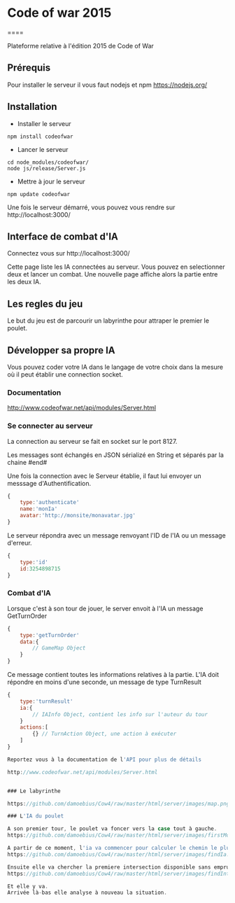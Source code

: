 # Code of war 2015
====

Plateforme relative à l'édition 2015 de Code of War

## Prérequis
Pour installer le serveur il vous faut nodejs et npm
https://nodejs.org/


## Installation

* Installer le serveur

```shell
npm install codeofwar
```

* Lancer le serveur

```shell
cd node_modules/codeofwar/
node js/release/Server.js 
```

* Mettre à jour le serveur

```shell
npm update codeofwar
```

Une fois le serveur démarré, vous pouvez vous rendre sur http://localhost:3000/

## Interface de combat d'IA

Connectez vous sur http://localhost:3000/

Cette page liste les IA connectées au serveur. Vous pouvez en selectionner deux et lancer un combat.
Une nouvelle page affiche alors la partie entre les deux IA.


## Les regles du jeu

Le but du jeu est de parcourir un labyrinthe pour attraper le premier le poulet.


## Développer sa propre IA

Vous pouvez coder votre IA dans le langage de votre choix dans la mesure où il peut établir une connection socket.

### Documentation
http://www.codeofwar.net/api/modules/Server.html

### Se connecter au serveur
La connection au serveur se fait en socket sur le port 8127.

Les messages sont échangés en JSON sérializé en String et séparés par la chaine #end#

Une fois la connection avec le Serveur établie, il faut lui envoyer un messsage d'Authentification.

```javascript
{
    type:'authenticate'
    name:'monIa'
    avatar:'http://monsite/monavatar.jpg'
}
```

Le serveur répondra avec un message renvoyant l'ID de l'IA ou un message d'erreur.


```javascript
{
    type:'id'
    id:3254898715
}
```

### Combat d'IA

Lorsque c'est à son tour de jouer, le server envoit à l'IA un message GetTurnOrder

```javascript
{
    type:'getTurnOrder'
    data:{
        // GameMap Object
    }
}
```

Ce message contient toutes les informations relatives à la partie.
L'IA doit répondre en moins d'une seconde, un message de type TurnResult

```javascript
{
    type:'turnResult'
    ia:{
        // IAInfo Object, contient les info sur l'auteur du tour
    }
    actions:[
        {} // TurnAction Object, une action à exécuter
    ]
}

Reportez vous à la documentation de l'API pour plus de détails

http://www.codeofwar.net/api/modules/Server.html


### Le labyrinthe

https://github.com/damoebius/Cow4/raw/master/html/server/images/map.png

### L'IA du poulet

A son premier tour, le poulet va foncer vers la case tout à gauche.
https://github.com/damoebius/Cow4/raw/master/html/server/images/firstMove.png

A partir de ce moment, l'ia va commencer pour calculer le chemin le plus rapide pour atteindre ses deux adversaires
https://github.com/damoebius/Cow4/raw/master/html/server/images/findIa.png

Ensuite elle va chercher la premiere intersection disponible sans emprunter une route vers une IA.
https://github.com/damoebius/Cow4/raw/master/html/server/images/findIntersection.png

Et elle y va.
Arrivée là-bas elle analyse à nouveau la situation.




